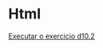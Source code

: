 # Html
 
 <a href="https://gustavo-c-b.github.io/Desafio-10.2/d10.2/index.html">Executar o exercicio d10.2</a>
